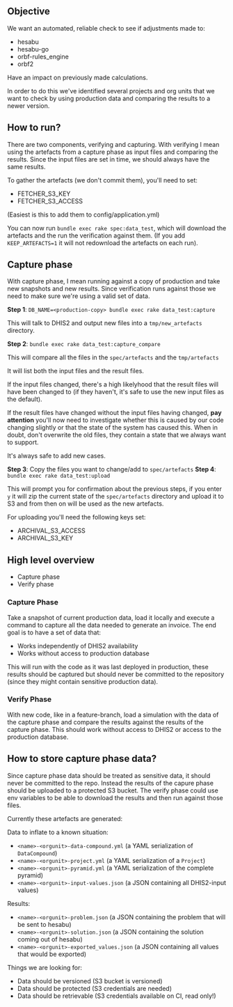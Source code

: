 ## Objective

We want an automated, reliable check to see if adjustments made to:

- hesabu
- hesabu-go
- orbf-rules_engine
- orbf2

Have an impact on previously made calculations.

In order to do this we've identified several projects and org units that we want to check by using production data and comparing the results to a newer version.

## How to run?

There are two components, verifying and capturing. With verifying I mean using the artefacts from a capture phase as input files and comparing the results. Since the input files are set in time, we should always have the same results.

To gather the artefacts (we don't commit them), you'll need to set:

- FETCHER_S3_KEY
- FETCHER_S3_ACCESS

(Easiest is this to add them to config/application.yml)

You can now run `bundle exec rake spec:data_test`, which will download the artefacts and the run the verification against them. (If you add `KEEP_ARTEFACTS=1` it will not redownload the artefacts on each run).

## Capture phase

With capture phase, I mean running against a copy of production and take new snapshots and new results. Since verification runs against those we need to make sure we're using a valid set of data.

**Step 1**: `DB_NAME=<production-copy> bundle exec rake data_test:capture`

This will talk to DHIS2 and output new files into a `tmp/new_artefacts` directory.

**Step 2**: `bundle exec rake data_test:capture_compare`

This will compare all the files in the `spec/artefacts` and the `tmp/artefacts`

It will list both the input files and the result files.

If the input files changed, there's a high likelyhood that the result files will have been changed to (if they haven't, it's safe to use the new input files as the default).

If the result files have changed without the input files having changed, **pay attention** you'll now need to investigate whether this is caused by our code changing slightly or that the state of the system has caused this. When in doubt, don't overwrite the old files, they contain a state that we always want to support.

It's always safe to add new cases.

**Step 3**: Copy the files you want to change/add to `spec/artefacts`
**Step 4**: `bundle exec rake data_test:upload`

This will prompt you for confirmation about the previous steps, if you enter `y` it will zip the current state of the `spec/artefacts` directory and upload it to S3 and from then on will be used as the new artefacts.

For uploading you'll need the following keys set:

- ARCHIVAL_S3_ACCESS
- ARCHIVAL_S3_KEY

## High level overview

- Capture phase
- Verify phase

### Capture Phase

Take a snapshot of current production data, load it locally and execute a command to capture all the data needed to generate an invoice. The end goal is to have a set of data that:

- Works independently of DHIS2 availability
- Works without access to production database

This will run with the code as it was last deployed in production, these results should be captured but should never be committed to the repository (since they might contain sensitive production data).

### Verify Phase

With new code, like in a feature-branch, load a simulation with the data of the capture phase and compare the results against the results of the capture phase. This should work without access to DHIS2 or access to the production database.

## How to store capture phase data?

Since capture phase data should be treated as sensitive data, it should never be committed to the repo. Instead the results of the capure phase should be uploaded to a protected S3 bucket. The verify phase could use env variables to be able to download the results and then run against those files.

Currently these artefacts are generated:

Data to inflate to a known situation:

- `<name>-<orgunit>-data-compound.yml` (a YAML serialization of `DataCompound`)
- `<name>-<orgunit>-project.yml` (a YAML serialization of a `Project`)
- `<name>-<orgunit>-pyramid.yml` (a YAML serialization of the complete pyramid)
- `<name>-<orgunit>-input-values.json` (a JSON containing all DHIS2-input values)

Results:

- `<name>-<orgunit>-problem.json` (a JSON containing the problem that will be sent to hesabu)
- `<name>-<orgunit>-solution.json` (a JSON containing the solution coming out of hesabu)
- `<name>-<orgunit>-exported_values.json` (a JSON containing all values that would be exported)

Things we are looking for:

- Data should be versioned (S3 bucket is versioned)
- Data should be protected (S3 credentials are needed)
- Data should be retrievable (S3 credentials available on CI, read only!)

